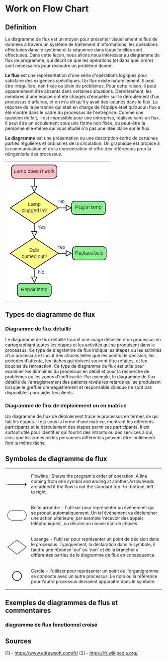 # Work on Flow Chart
## Définition
Le diagramme de flux est un moyen pour présenter visuellement le flux de données à travers un système de traitement d'informations, les opérations effectuées dans le système et la séquence dans laquelle elles sont effectuées. Dans cette leçon, nous allons nous intéresser au diagramme de flux de programme, qui décrit ce que les opérations (et dans quel ordre) sont nécessaires pour résoudre un problème donné.

<b>Le flux </b> est une représentation d'une série d'opérations logiques pour satisfaire des exigences spécifiques. Un flux existe naturellement. Il peut être irrégulière, non fixée ou plein de problèmes. Pour cette raison, il peut apparemment être absents dans certaines situations. Dernièrement, les membres d'une équipe ont été chargés d'enquêter sur le déroulement d'un processus d'affaires, et on m'a dit qu'il y avait des lacunes dans le flux. La réponse de la personne qui était en charge de l'équipe était qu'aucun flux a été montré dans le cadre du processus de l'entreprise. Comme une question de fait, il est impossible pour une entreprise, réalisée sans un flux. Il peut être un écoulement sous une forme non fixée, ou peut-être la personne elle-même qui vous étudié n'a pas une idée claire sur le flux.

<b>Le diagramme</b> est une présentation ou une description écrite de certaines parties régulières et ordinaires de la circulation. Un graphique est propice à la communication et de la concentration et offre des références pour la réingénierie des processus.

<table border="0">
  <tr>
    <td>
      <img src="img/LampFlowchart.png" align="center">
    </td>
  </tr>
</table>

## Types de diagramme de flux

### Diagramme de flux détaillé
Le diagramme de flux détaillé fournit une image détaillée d'un processus en cartographiant toutes les étapes et les activités qui se produisent dans le processus. Ce type de diagramme de flux indique les étapes ou les activités d'un processus et inclut des choses telles que les points de décision, les périodes d'attente, les tâches qui doivent souvent être refaites, et les boucles de rétroaction. Ce type de diagramme de flux est utile pour examiner les domaines du processus en détail et pour la recherche de problèmes ou les zones d'inefficacité. Par exemple, le diagramme de flux détaillé de l'enregistrement des patients révèle les retards qui se produisent lorsque le greffier d'enregistrement et responsable clinique ne sont pas disponibles pour aider les clients.

### Diagramme de flux de déploiement ou en matrice
Un diagramme de flux de déploiement trace le processus en termes de qui fait les étapes. Il est sous la forme d'une matrice, montrant les différents participants et le déroulement des étapes parmi ces participants. Il est surtout utile pour identifier qui fournit des intrants ou des services à qui, ainsi que les zones où les personnes différentes peuvent être inutilement font la même tâche.

## Symboles de diagramme de flux
<table border="0">
  <tr>
    <td>
      <img src="img/Flowchart_Line.svg.png" align="center">
    </td>
     <td>
       <p>Flowline : Shows the program's order of operation. A line coming from one symbol and ending at another.Arrowheads are added if the flow is not the standard top-to-bottom, left-to right.</p>
    </td>
  </tr>
  <tr>
    <td>
      <img src="img/Flowchart_Terminal.svg.png" align="center">
    </td>
     <td>
       <p>Boîte arrondie - l'utiliser pour représenter un événement qui se produit automatiquement. Un tel événement va déclencher une action ultérieure, par exemple 'recevoir des appels téléphoniques', ou décrire un nouvel état de choses.</p>
    </td>
  </tr>
   <tr>
    <td>
      <img src="img/Flowchart_Decision.svg.png" align="center">
    </td>
     <td>
       <p>Losange - l'utiliser pour représenter un point de décision dans le processus. Typiquement, la déclaration dans le symbole, il faudra une réponse 'oui' ou 'non' et de la brancher à différentes parties de le diagramme de flux en conséquence.</p>
    </td>
  </tr>
   <tr>
    <td>
      <img src="img/Flowchart_Connector.svg.png" align="center">
    </td>
     <td>
       <p>Cercle - l'utiliser pour représenter un point où l'organigramme se connecte avec un autre processus. Le nom ou la référence pour l'autre processus devraient apparaître dans le symbole.</p>
    </td>
  </tr>
</table>

## Exemples de diagrammes de flus et commentaires

### diagramme de flux fonctionnel croisé


## Sources
[1] - https://www.edrawsoft.com/fr/
[2] - https://fr.wikipedia.org/
